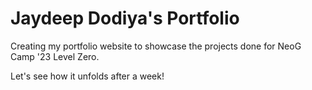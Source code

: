 # Jaydeep Dodiya's Portfolio

Creating my portfolio website to showcase the projects done for NeoG Camp '23 Level Zero.

Let's see how it unfolds after a week!
